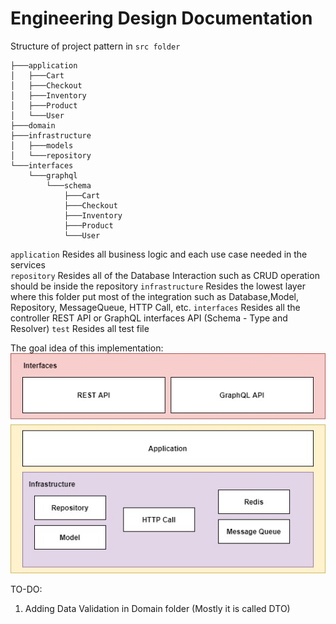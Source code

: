 # Engineering Design Documentation 

Structure of project pattern in `src folder`
```
├───application
│   ├───Cart
│   ├───Checkout
│   ├───Inventory
│   ├───Product
│   └───User
├───domain
├───infrastructure
│   ├───models
│   └───repository
└───interfaces
    └───graphql
        └───schema
            ├───Cart
            ├───Checkout
            ├───Inventory
            ├───Product
            └───User
```

`application` Resides all business logic and each use case needed in the services <br />
`repository` Resides all of the Database Interaction such as CRUD operation should be inside the repository
`infrastructure` Resides the lowest layer where this folder put most of the integration such as Database,Model, Repository, MessageQueue, HTTP Call, etc. 
`interfaces` Resides all the controller REST API or GraphQL interfaces API (Schema - Type and Resolver)
`test` Resides all test file

The goal idea of this implementation:
![alt text](https://github.com/HarryChang30/node-kuncie-test/blob/master/implementation.jpg)


TO-DO: 
1. Adding Data Validation in Domain folder (Mostly it is called DTO)

